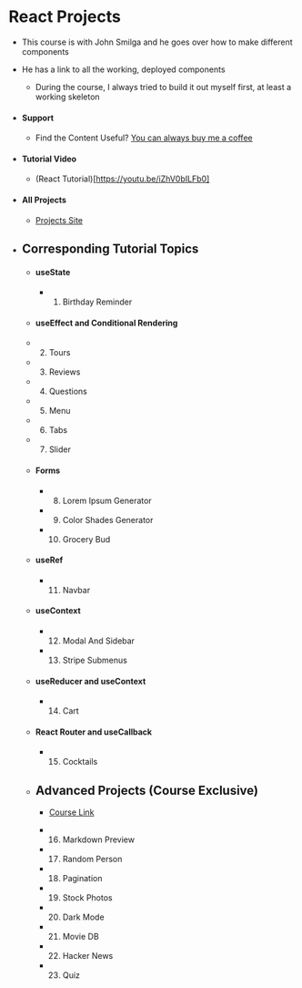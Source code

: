 # React Projects

-   This course is with John Smilga and he goes over how to make different components
-   He has a link to all the working, deployed components
    -   During the course, I always tried to build it out myself first, at least a working skeleton
-   #### Support

    -   Find the Content Useful? [You can always buy me a coffee](https://www.buymeacoffee.com/johnsmilga)

-   #### Tutorial Video

    -   (React Tutorial)[https://youtu.be/iZhV0bILFb0]

-   #### All Projects

    -   [Projects Site](https://react-projects.netlify.app/)

-   ## Corresponding Tutorial Topics

    -   #### useState

        -   1. Birthday Reminder

    -   #### useEffect and Conditional Rendering

    -   2. Tours
    -   3. Reviews
    -   4. Questions
    -   5. Menu
    -   6. Tabs
    -   7. Slider

    -   #### Forms

        -   8. Lorem Ipsum Generator
        -   9. Color Shades Generator
        -   10. Grocery Bud

    -   #### useRef

        -   11. Navbar

    -   #### useContext

        -   12. Modal And Sidebar
        -   13. Stripe Submenus

    -   #### useReducer and useContext

        -   14. Cart

    -   #### React Router and useCallback

        -   15. Cocktails

    -   ## Advanced Projects (Course Exclusive)

        -   [Course Link](https://www.udemy.com/course/react-tutorial-and-projects-course/?couponCode=REACT-OCT)

        -   16. Markdown Preview
        -   17. Random Person
        -   18. Pagination
        -   19. Stock Photos
        -   20. Dark Mode
        -   21. Movie DB
        -   22. Hacker News
        -   23. Quiz
